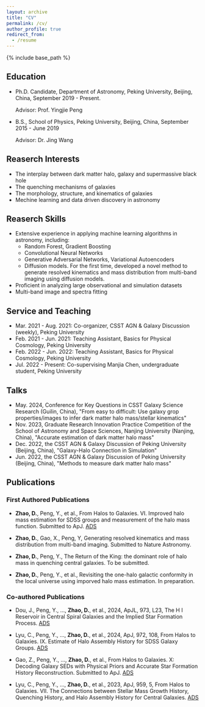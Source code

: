 ```yaml
---
layout: archive
title: "CV"
permalink: /cv/
author_profile: true
redirect_from:
  - /resume
---
```


{% include base_path %}






## Education

* Ph.D. Candidate, Department of Astronomy, Peking University, Beijing, China, September 2019 - Present.
  
  Advisor: Prof. Yingjie Peng

* B.S., School of Physics, Peking University, Beijing, China, September 2015 - June 2019
  
  Advisor: Dr. Jing Wang

## Reaserch Interests

+ The interplay between dark matter halo, galaxy and supermassive black hole
+ The quenching mechanisms of galaxies
+ The morphology, structure, and kinematics of galaxies
+ Mechine learning and data driven discovery in astronomy

## Reaserch Skills

+ Extensive experience in applying machine learning algorithms in astronomy, including:
  + Random Forest, Gradient Boosting
  + Convolutional Neural Networks
  + Generative Adversarial Networks, Variational Autoencoders
  + Diffusion models. For the first time, developed a novel method to generate resolved kinematics and mass distribution from multi-band imaging using diffusion models.
+ Proficient in analyzing large observational and simulation datasets
+ Multi-band image and spectra fitting

## Service and Teaching

+ Mar. 2021 - Aug. 2021: Co-organizer, CSST AGN & Galaxy Discussion (weekly), Peking University
+ Feb. 2021 - Jun. 2021: Teaching Assistant, Basics for Physical Cosmology, Peking University 
+ Feb. 2022 - Jun. 2022: Teaching Assistant, Basics for Physical Cosmology, Peking University
+ Jul. 2022 - Present: Co-supervising Manjia Chen, undergraduate student, Peking University


## Talks

+ May. 2024, Conference for Key Questions in CSST Galaxy Science Research (Guilin, China), "From easy to difficult: Use galaxy grop properties/images to infer dark matter halo mass/stellar kinematics"
+ Nov. 2023, Graduate Research Innovation Practice Competition of the School of Astronomy and Space Sciences, Nanjing University (Nanjing, China), "Accurate estimation of dark matter halo mass"
+ Dec. 2022, the CSST AGN & Galaxy Discussion of Peking University (Beijing, China), "Galaxy-Halo Connection in Simulation"
+ Jun. 2022, the CSST AGN & Galaxy Discussion of Peking University (Beijing, China), "Methods to measure dark matter halo mass"

## Publications

### First Authored Publications
+ **Zhao, D.**, Peng, Y., et al., From Halos to Galaxies. VI. Improved halo mass estimation for SDSS groups and measurement of the halo mass function. Submitted to ApJ. [ADS](https://ui.adsabs.harvard.edu/abs/2024arXiv240812442Z/abstract)

+ **Zhao, D.**, Gao, X., Peng, Y, Generating resolved kinematics and mass distribution from multi-band imaging. Submitted to Nature Astronomy.

+ **Zhao, D.**, Peng, Y., The Return of the King: the dominant role of halo mass in quenching central galaxies. To be submitted.

+ **Zhao, D.**, Peng, Y., et al., Revisiting the one-halo galactic conformity in the local universe using imporved halo mass estimation. In preparation.

### Co-authored Publications
+ Dou, J., Peng, Y., ..., **Zhao, D.**, et al., 2024, ApJL, 973, L23, The H I Reservoir in Central Spiral Galaxies and the Implied Star Formation Process. [ADS](https://ui.adsabs.harvard.edu/abs/2024ApJ...973L..23D/abstract)

+ Lyu, C., Peng, Y., ..., **Zhao, D.**, et al., 2024, ApJ, 972, 108, From Halos to Galaxies. IX. Estimate of Halo Assembly History for SDSS Galaxy Groups. [ADS](https://ui.adsabs.harvard.edu/abs/2024ApJ...972..108L/abstract)

+ Gao, Z., Peng, Y., ..., **Zhao, D.**, et al., From Halos to Galaxies. X: Decoding Galaxy SEDs with Physical Priors and Accurate Star Formation History Reconstruction. Submitted to ApJ. [ADS](https://ui.adsabs.harvard.edu/abs/2024arXiv240807749G/abstract)

+ Lyu, C., Peng, Y., ..., **Zhao, D.**, et al., 2023, ApJ, 959, 5, From Halos to Galaxies. VII. The Connections between Stellar Mass Growth History, Quenching History, and Halo Assembly History for Central Galaxies. [ADS](https://ui.adsabs.harvard.edu/abs/2023ApJ...959....5L/abstract)
